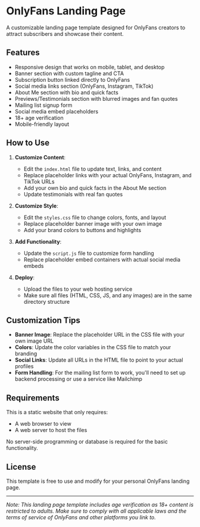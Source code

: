 # OnlyFans Landing Page

A customizable landing page template designed for OnlyFans creators to attract subscribers and showcase their content.

## Features

- Responsive design that works on mobile, tablet, and desktop
- Banner section with custom tagline and CTA
- Subscription button linked directly to OnlyFans
- Social media links section (OnlyFans, Instagram, TikTok)
- About Me section with bio and quick facts
- Previews/Testimonials section with blurred images and fan quotes
- Mailing list signup form
- Social media embed placeholders
- 18+ age verification
- Mobile-friendly layout

## How to Use

1. **Customize Content**:
   - Edit the `index.html` file to update text, links, and content
   - Replace placeholder links with your actual OnlyFans, Instagram, and TikTok URLs
   - Add your own bio and quick facts in the About Me section
   - Update testimonials with real fan quotes

2. **Customize Style**:
   - Edit the `styles.css` file to change colors, fonts, and layout
   - Replace placeholder banner image with your own image
   - Add your brand colors to buttons and highlights

3. **Add Functionality**:
   - Update the `script.js` file to customize form handling
   - Replace placeholder embed containers with actual social media embeds

4. **Deploy**:
   - Upload the files to your web hosting service
   - Make sure all files (HTML, CSS, JS, and any images) are in the same directory structure

## Customization Tips

- **Banner Image**: Replace the placeholder URL in the CSS file with your own image URL
- **Colors**: Update the color variables in the CSS file to match your branding
- **Social Links**: Update all URLs in the HTML file to point to your actual profiles
- **Form Handling**: For the mailing list form to work, you'll need to set up backend processing or use a service like Mailchimp

## Requirements

This is a static website that only requires:
- A web browser to view
- A web server to host the files

No server-side programming or database is required for the basic functionality.

## License

This template is free to use and modify for your personal OnlyFans landing page.

---

*Note: This landing page template includes age verification as 18+ content is restricted to adults. Make sure to comply with all applicable laws and the terms of service of OnlyFans and other platforms you link to.* 